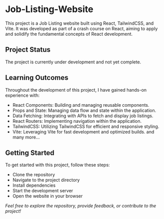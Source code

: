 # Job-Listing-Website
This project is a Job Listing website built using React, TailwindCSS, and Vite. It was developed as part of a crash course on React, aiming to apply and solidify the fundamental concepts of React development.

## Project Status
The project is currently under development and not yet complete.

## Learning Outcomes
Throughout the development of this project, I have gained hands-on experience with:
- React Components: Building and managing reusable components.
- Props and State: Managing data flow and state within the application.
- Data Fetching: Integrating with APIs to fetch and display job listings.
- React Routers: Implementing navigation within the application.
- TailwindCSS: Utilizing TailwindCSS for efficient and responsive styling.
- Vite: Leveraging Vite for fast development and optimized builds.
and many more...

## Getting Started
To get started with this project, follow these steps:
- Clone the repository
- Navigate to the project directory
- Install dependencies
- Start the development server
- Open the website in your browser

*Feel free to explore the repository, provide feedback, or contribute to the project!*


